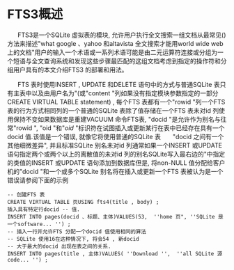 # FTS3概述
&nbsp;&nbsp;&nbsp;&nbsp;&nbsp;&nbsp;FTS3是一个SQLite 虚拟表的模块, 允许用户执行全文搜索一组文档从最常见()方法来描述"what google 、yahoo 和altavista 全文搜索才能用world wide web 上的文档"用户的输入一个术语或一系列术语可能是由二元运算符连接或分组为一个短语与全文查询系统和发现这些步骤最匹配的这组文档考虑到指定的操作符和分组用户具有的本文介绍FTS3 的部署和用法。

&nbsp;&nbsp;&nbsp;&nbsp;&nbsp;&nbsp;FTS 表时使用INSERT , UPDATE 和DELETE 语句中的方式与普通SQLite 表只有主表中以及由用户名为"(或"content "列如果没有指定模块参数指定的一部分CREATE VIRTUAL TABLE statement) , 每个FTS 表都有一个"rowid "列一个FTS 表的行为方式相同列的一个普通的SQLite 表除了值存储在一个FTS 表未对id 列使用保持不变如果数据库是重建VACUUM 命令FTS表, "docid "是允许作为别名与往常"rowid ", "oid "和"_oid_ "标识符在试图插入或更新某行在表中已经存在具有一个docid 值.该值是一个错误, 就像它将使用普通的SQLite 表
&nbsp;&nbsp;&nbsp;&nbsp;&nbsp;&nbsp;"docid 之间有一个其他细微差异", 并且标准SQLite 别名未对id 列通常如果一个INSERT 或UPDATE 语句指定两个或两个以上的离散值的未对id 列的别名SQLite写入最右边的"中指定的类值的INSERT 或UPDATE 语句添加到数据库但是, 将non-NULL 值分配给客户机的"docid "和一个或多个SQLite 别名将在插入或更新一个FTS 表被认为是一个错误请参阅下面的示例

    -- 创建FTS 表
    CREATE VIRTUAL TABLE 页USING fts4(title , body) ;
    插入具有特定行docid -- 值.
    INSERT INTO pages(docid 、标题、主体)VALUES(53,  ''home 页", ''SQLite 是一个software... '') ;
    -- 插入一行并允许FTS 分配一个docid 值使用相同的算法
    -- SQLite 使用16在这种情况下, 将会54 , 新docid
    -- 大于最大的docid 出现在表之间的关系.
    INSERT INTO pages(title , 主体)VALUES( ''Download '',  ''all SQLite 源code... '') ;



